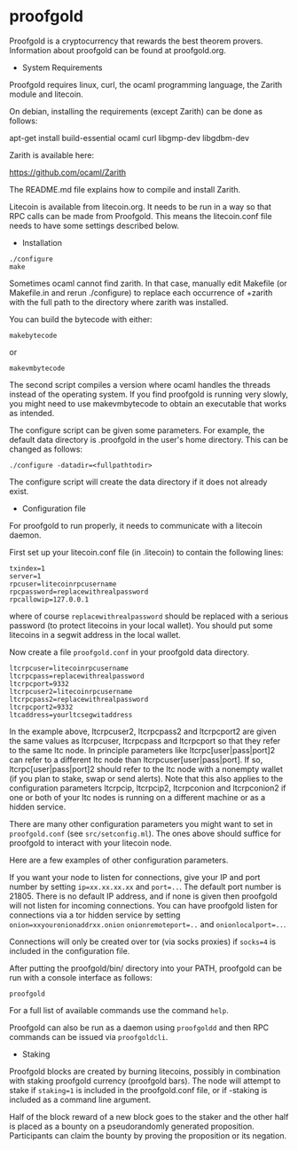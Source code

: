 # proofgold

Proofgold is a cryptocurrency that rewards the best theorem provers.
Information about proofgold can be found at proofgold.org.

* System Requirements

Proofgold requires linux, curl, the ocaml programming language, the Zarith module
and litecoin.

On debian, installing the requirements (except Zarith) can be done as follows:

apt-get install build-essential ocaml curl libgmp-dev libgdbm-dev

Zarith is available here:

https://github.com/ocaml/Zarith

The README.md file explains how to compile and install Zarith.

Litecoin is available from litecoin.org. It needs to be run in a way
so that RPC calls can be made from Proofgold. This means the litecoin.conf
file needs to have some settings described below.

* Installation

```
./configure
make
```

Sometimes ocaml cannot find zarith. In that case, manually
edit Makefile (or Makefile.in and rerun ./configure)
to replace each occurrence of +zarith with the full path
to the directory where zarith was installed.

You can build the bytecode with either:

```
makebytecode
```

or

```
makevmbytecode
```

The second script compiles a version where ocaml
handles the threads instead of the operating system.
If you find proofgold is running very slowly,
you might need to use makevmbytecode to obtain
an executable that works as intended.

The configure script can be given some parameters.
For example, the default data directory is .proofgold in the
user's home directory. This can be changed as follows:

```
./configure -datadir=<fullpathtodir>
```

The configure script will create the data directory if it does not already exist.

* Configuration file

For proofgold to run properly, it needs to communicate with a litecoin daemon.

First set up your litecoin.conf file (in .litecoin) to contain the following lines:

```
txindex=1
server=1
rpcuser=litecoinrpcusername
rpcpassword=replacewithrealpassword
rpcallowip=127.0.0.1
```

where of course `replacewithrealpassword` should be replaced with a
serious password (to protect litecoins in your local wallet).
You should put some litecoins in a segwit address in the local wallet.

Now create a file `proofgold.conf` in your proofgold data directory.

```
ltcrpcuser=litecoinrpcusername
ltcrpcpass=replacewithrealpassword
ltcrpcport=9332
ltcrpcuser2=litecoinrpcusername
ltcrpcpass2=replacewithrealpassword
ltcrpcport2=9332
ltcaddress=yourltcsegwitaddress
```

In the example above, ltcrpcuser2, ltcrpcpass2 and ltcrpcport2
are given the same values as ltcrpcuser, ltcrpcpass and ltcrpcport
so that they refer to the same ltc node. In principle parameters
like ltcrpc[user|pass|port]2 can refer to a different
ltc node than ltcrpcuser[user|pass|port]. If so, ltcrpc[user|pass|port]2
should refer to the ltc node with a nonempty wallet (if you plan to stake,
swap or send alerts). Note that this also applies to the configuration
parameters ltcrpcip, ltcrpcip2, ltcrpconion and ltcrpconion2
if one or both of your ltc nodes is running on a different machine or
as a hidden service.

There are many other configuration parameters you might want to set
in `proofgold.conf` (see `src/setconfig.ml`).  The ones above should suffice for proofgold
to interact with your litecoin node.

Here are a few examples of other configuration parameters.

If you want your node to listen for connections, give your IP and port
number by setting `ip=xx.xx.xx.xx` and `port=..`. The default port
number is 21805. There is no default IP address, and if none is given
then proofgold will not listen for incoming connections. You can have
proofgold listen for connections via a tor hidden service by setting
`onion=xxyouronionaddrxx.onion` `onionremoteport=..` and
`onionlocalport=..`.

Connections will only be created over tor (via socks proxies) if
`socks=4` is included in the configuration file.

After putting the proofgold/bin/ directory into your PATH,
proofgold can be run with a console interface as follows:

```
proofgold
```

For a full list of available commands use the command `help`.

Proofgold can also be run as a daemon using `proofgoldd`
and then RPC commands can be issued via `proofgoldcli`.

* Staking

Proofgold blocks are created by burning litecoins, possibly in
combination with staking proofgold currency (proofgold bars).  The
node will attempt to stake if `staking=1` is included in the
proofgold.conf file, or if -staking is included as a command line
argument.

Half of the block reward of a new block goes to the staker
and the other half is placed as a bounty on a pseudorandomly
generated proposition. Participants can claim the bounty
by proving the proposition or its negation.
